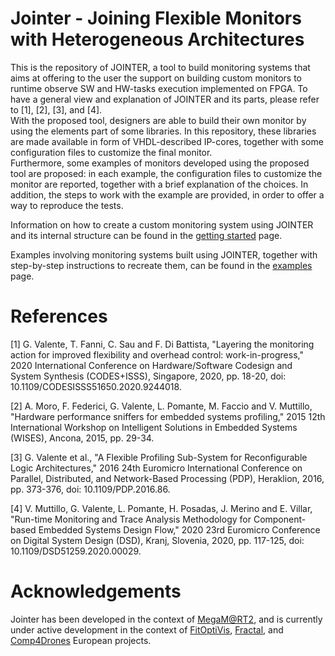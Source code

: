 # Jointer - Joining Flexible Monitors with Heterogeneous Architectures

This is the repository of JOINTER, a tool to build monitoring systems that aims at offering to the user the support on building custom monitors to runtime observe SW and HW-tasks execution implemented on FPGA.
To have a general view and explanation of JOINTER and its parts, please refer to [1], [2], [3], and [4]. <br />
With the proposed tool, designers are able to build their own monitor by using the elements part of some libraries. In this repository, these libraries are made available in form of VHDL-described IP-cores, together with some configuration files to customize the final monitor. <br />
Furthermore, some examples of monitors developed using the proposed tool are proposed: in each example, the configuration files to customize the monitor are reported, together with a brief explanation of the choices. In addition, the steps to work with the example are provided, in order to offer a way to reproduce the tests. <br />

Information on how to create a custom monitoring system using JOINTER and its internal structure can be found in the [getting started](https://github.com/alkalir/jointer/tree/master/getting_started) page.

Examples involving monitoring systems built using JOINTER, together with step-by-step instructions to recreate them, can be found in the [examples](https://github.com/alkalir/jointer/tree/master/examples) page.





# References

[1] G. Valente, T. Fanni, C. Sau and F. Di Battista, "Layering the monitoring action for improved flexibility and overhead control: work-in-progress," 2020 International Conference on Hardware/Software Codesign and System Synthesis (CODES+ISSS), Singapore, 2020, pp. 18-20, doi: 10.1109/CODESISSS51650.2020.9244018.

[2] A. Moro, F. Federici, G. Valente, L. Pomante, M. Faccio and V. Muttillo, "Hardware performance sniffers for embedded systems profiling," 2015 12th International Workshop on Intelligent Solutions in Embedded Systems (WISES), Ancona, 2015, pp. 29-34.

[3] G. Valente et al., "A Flexible Profiling Sub-System for Reconfigurable Logic Architectures," 2016 24th Euromicro International Conference on Parallel, Distributed, and Network-Based Processing (PDP), Heraklion, 2016, pp. 373-376, doi: 10.1109/PDP.2016.86.

[4] V. Muttillo, G. Valente, L. Pomante, H. Posadas, J. Merino and E. Villar, "Run-time Monitoring and Trace Analysis Methodology for Component-based Embedded Systems Design Flow," 2020 23rd Euromicro Conference on Digital System Design (DSD), Kranj, Slovenia, 2020, pp. 117-125, doi: 10.1109/DSD51259.2020.00029.

# Acknowledgements
Jointer has been developed in the context of [MegaM@RT2](https://megamart2-ecsel.eu/), and is currently under active development in the context of [FitOptiVis](https://fitoptivis.eu/), [Fractal](https://fractal-project.eu/), and [Comp4Drones](https://www.comp4drones.eu/) European projects.

